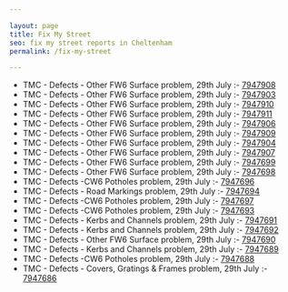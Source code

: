 ```yaml
---

layout: page
title: Fix My Street
seo: fix my street reports in Cheltenham
permalink: /fix-my-street

---
```


<!-- fix_marker starts -->

- TMC - Defects - Other FW6  Surface problem, 29th July :- [7947908](https://www.fixmystreet.com/report/7947908)
- TMC - Defects - Other FW6  Surface problem, 29th July :- [7947903](https://www.fixmystreet.com/report/7947903)
- TMC - Defects - Other FW6  Surface problem, 29th July :- [7947910](https://www.fixmystreet.com/report/7947910)
- TMC - Defects - Other FW6  Surface problem, 29th July :- [7947911](https://www.fixmystreet.com/report/7947911)
- TMC - Defects - Other FW6  Surface problem, 29th July :- [7947906](https://www.fixmystreet.com/report/7947906)
- TMC - Defects - Other FW6  Surface problem, 29th July :- [7947909](https://www.fixmystreet.com/report/7947909)
- TMC - Defects - Other FW6  Surface problem, 29th July :- [7947904](https://www.fixmystreet.com/report/7947904)
- TMC - Defects - Other FW6  Surface problem, 29th July :- [7947907](https://www.fixmystreet.com/report/7947907)
- TMC - Defects - Other FW6  Surface problem, 29th July :- [7947699](https://www.fixmystreet.com/report/7947699)
- TMC - Defects - Other FW6  Surface problem, 29th July :- [7947698](https://www.fixmystreet.com/report/7947698)
- TMC - Defects -CW6 Potholes  problem, 29th July :- [7947696](https://www.fixmystreet.com/report/7947696)
- TMC - Defects - Road Markings problem, 29th July :- [7947694](https://www.fixmystreet.com/report/7947694)
- TMC - Defects -CW6 Potholes  problem, 29th July :- [7947697](https://www.fixmystreet.com/report/7947697)
- TMC - Defects -CW6 Potholes  problem, 29th July :- [7947693](https://www.fixmystreet.com/report/7947693)
- TMC - Defects - Kerbs and Channels problem, 29th July :- [7947691](https://www.fixmystreet.com/report/7947691)
- TMC - Defects - Kerbs and Channels problem, 29th July :- [7947692](https://www.fixmystreet.com/report/7947692)
- TMC - Defects - Other FW6  Surface problem, 29th July :- [7947690](https://www.fixmystreet.com/report/7947690)
- TMC - Defects - Kerbs and Channels problem, 29th July :- [7947689](https://www.fixmystreet.com/report/7947689)
- TMC - Defects -CW6 Potholes  problem, 29th July :- [7947688](https://www.fixmystreet.com/report/7947688)
- TMC - Defects - Covers, Gratings & Frames problem, 29th July :- [7947686](https://www.fixmystreet.com/report/7947686)

<!-- fix_marker ends -->